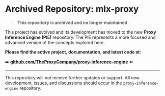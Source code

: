 # Archived Repository: mlx-proxy

> **This repository is archived and no longer maintained.**

This project has evolved and its development has moved to the new **Proxy Inference Engine (PIE)** repository. The PIE represents a more focused and advanced version of the concepts explored here.

**Please find the active project, documentation, and latest code at:**

➡️ **[github.com/TheProxyCompany/proxy-inference-engine](https://github.com/TheProxyCompany/proxy-inference-engine)** ⬅️

---

This repository will not receive further updates or support. All new development, issues, and discussions should occur in the `proxy-inference-engine` repository.
